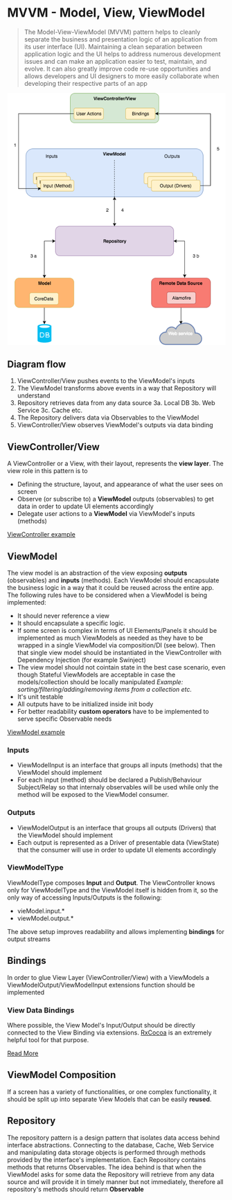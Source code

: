 # MVVM - Model, View, ViewModel
> The Model-View-ViewModel (MVVM) pattern helps to cleanly separate the business and presentation logic of an application from its user interface (UI). Maintaining a clean separation between application logic and the UI helps to address numerous development issues and can make an application easier to test, maintain, and evolve. It can also greatly improve code re-use opportunities and allows developers and UI designers to more easily collaborate when developing their respective parts of an app

![Alt text](Images/MVVMArchitecture.png?raw=true "MVVM")

## Diagram flow
1. ViewController/View pushes events to the ViewModel's inputs
2. The ViewModel transforms above events in a way that Repository will understand
3. Repository retrieves data from any data source
3a. Local DB
3b. Web Service
3c. Cache etc.
4. The Repository delivers data via Observables to the ViewModel
5. ViewController/View observes ViewModel's outputs via data binding

## ViewController/View
A ViewController or a View, with their layout, represents the **view layer**. The view role in this pattern is to
*  Defining the structure, layout, and appearance of what the user sees on screen
* Observe (or subscribe to) a **ViewModel** outputs (observables) to get data in order to update UI elements accordingly
* Delegate user actions to a **ViewModel** via ViewModel's inputs (methods)

[ViewController example](https://github.com/StanevPrime/PrimeHoldingiOSTemplates/blob/master/File%20Templates/PrimeHolding/Reactive%20ViewController.xctemplate/___FILEBASENAME___ViewController.swift)

## ViewModel
The view model is an abstraction of the view exposing **outputs** (observables) and **inputs** (methods). Each ViewModel should encapsulate the business logic in a way that it could be reused across the entire app.
The following rules have to be considered when a ViewModel is being implemented:
* It should never reference a view
* It should encapsulate a specific logic.
* If some screen is complex in terms of UI Elements/Panels it should be implemented as much ViewModels as needed as they have to be wrapped in a single ViewModel via composition/DI (see below). Then that single view model should be instantiated in the ViewController with Dependency Injection (for example Swinject)
* The view model should not cointain state in the best case scenario, even though Stateful ViewModels are acceptable in case the models/collection should be locally manipulated
*Example: sorting/filtering/adding/removing items from a collection etc.*
* It's unit testable
* All outputs have to be initialized inside init body
* For better readability **custom operators** have to be implemented to serve specific Observable needs

[ViewModel example](https://github.com/StanevPrime/PrimeHoldingiOSTemplates/blob/master/File%20Templates/PrimeHolding/Reactive%20ViewController.xctemplate/___FILEBASENAME___ViewModel.swift)

### Inputs
*  ViewModelInput is an interface that groups all inputs (methods) that the ViewModel should implement
*  For each input (method) should be declared a Publish/Behaviour Subject/Relay so that internaly observables will be used while only the method will be exposed to the ViewModel consumer.

### Outputs
* ViewModelOutput is an interface that groups all outputs (Drivers) that the ViewModel should implement
* Each output is represented as a Driver of presentable data (ViewState) that the consumer will use in order to update UI elements accordingly

### ViewModelType
ViewModelType composes **Input** and **Output**.
The ViewController knows only for ViewModelType and the ViewModel itself is hidden from it, so the only way of accessing Inputs/Outputs is the following:
 * vieModel.input.*
 * viewModel.output.*

The above setup improves readability and allows implementing **bindings** for output streams
## Bindings
In order to glue View Layer (ViewController/View) with a ViewModels a ViewModelOutput/ViewModelInput extensions function should be implemented

### View Data Bindings
Where possible, the View Model's Input/Output should be directly connected to the View Binding via extensions. [RxCocoa](https://github.com/ReactiveX/RxSwift/tree/master/RxCocoa/iOS) is an extremely helpful tool for that purpose.

[Read More](Documentation/Bindings.md)


## ViewModel Composition

If a screen has a variety of functionalities, or one complex functionality, it should be split up into separate View Models that can be easily **reused**.

## Repository
The repository pattern is a design pattern that isolates data access behind interface abstractions. Connecting to the database, Cache, Web Service and manipulating data storage objects is performed through methods provided by the interface's implementation.
Each Repository contains methods that returns Observables. The idea behind is that when the ViewModel asks for some data the Repository will retrieve from any data source and will provide it in timely manner but not immediately, therefore all repository's methods should return **Observable**
